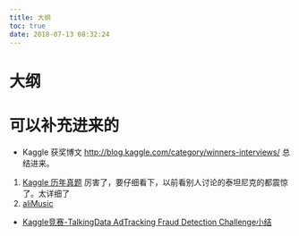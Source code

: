 ```yaml
---
title: 大纲
toc: true
date: 2018-07-13 08:32:24
---
```



# 大纲



# 可以补充进来的


- Kaggle 获奖博文 <http://blog.kaggle.com/category/winners-interviews/> 总结进来。


1. [Kaggle 历年真题](http://ndres.me/kaggle-past-solutions/)  厉害了，要仔细看下，以前看别人讨论的泰坦尼克的都震惊了。太详细了
2. [aliMusic](https://github.com/wangqingbaidu/aliMusic)


- [Kaggle竞赛-TalkingData AdTracking Fraud Detection Challenge小结](https://zhuanlan.zhihu.com/p/36852456)
